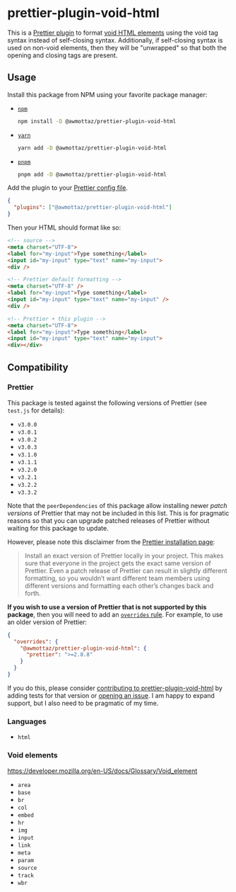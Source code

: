 # prettier-plugin-void-html

This is a [Prettier plugin](https://prettier.io/docs/en/plugins) to format [void HTML elements](https://developer.mozilla.org/en-US/docs/Glossary/Void_element) using the void tag syntax instead of self-closing syntax. Additionally, if self-closing syntax is used on non-void elements, then they will be "unwrapped" so that both the opening and closing tags are present.

## Usage

Install this package from NPM using your favorite package manager:

- [`npm`](https://docs.npmjs.com/cli/v10/configuring-npm/install)
  ```sh
  npm install -D @awmottaz/prettier-plugin-void-html
  ```
- [`yarn`](https://yarnpkg.com/getting-started/install)
  ```sh
  yarn add -D @awmottaz/prettier-plugin-void-html
  ```
- [`pnpm`](https://pnpm.io/installation)
  ```sh
  pnpm add -D @awmottaz/prettier-plugin-void-html
  ```

Add the plugin to your [Prettier config file](https://prettier.io/docs/en/configuration).

```json
{
  "plugins": ["@awmottaz/prettier-plugin-void-html"]
}
```

Then your HTML should format like so:

<!-- prettier-ignore-start -->
```html
<!-- source -->
<meta charset="UTF-8">
<label for="my-input">Type something</label>
<input id="my-input" type="text" name="my-input">
<div />

<!-- Prettier default formatting -->
<meta charset="UTF-8" />
<label for="my-input">Type something</label>
<input id="my-input" type="text" name="my-input" />
<div />

<!-- Prettier + this plugin -->
<meta charset="UTF-8">
<label for="my-input">Type something</label>
<input id="my-input" type="text" name="my-input">
<div></div>
```
<!-- prettier-ignore-end -->

## Compatibility

### Prettier

This package is tested against the following versions of Prettier (see `test.js` for details):

- `v3.0.0`
- `v3.0.1`
- `v3.0.2`
- `v3.0.3`
- `v3.1.0`
- `v3.1.1`
- `v3.2.0`
- `v3.2.1`
- `v3.2.2`
- `v3.3.2`

Note that the `peerDependencies` of this package allow installing newer _patch versions_ of Prettier that may not be included in this list. This is for pragmatic reasons so that you can upgrade patched releases of Prettier without waiting for this package to update.

However, please note this disclaimer from the [Prettier installation page](https://prettier.io/docs/en/install):

> Install an exact version of Prettier locally in your project. This makes sure that everyone in the project gets the exact same version of Prettier. Even a patch release of Prettier can result in slightly different formatting, so you wouldn’t want different team members using different versions and formatting each other’s changes back and forth.

**If you wish to use a version of Prettier that is not supported by this package**, then you will need to add an [`overrides` rule](https://docs.npmjs.com/cli/v10/configuring-npm/package-json#overrides). For example, to use an older version of Prettier:

```json
{
  "overrides": {
    "@awmottaz/prettier-plugin-void-html": {
      "prettier": ">=2.8.8"
    }
  }
}
```

If you do this, please consider [contributing to prettier-plugin-void-html](./CONTRIBUTING.md) by adding tests for that version or [opening an issue](https://github.com/awmottaz/prettier-plugin-void-html/issues). I am happy to expand support, but I also need to be pragmatic of my time.

### Languages

- `html`

### Void elements

https://developer.mozilla.org/en-US/docs/Glossary/Void_element

- `area`
- `base`
- `br`
- `col`
- `embed`
- `hr`
- `img`
- `input`
- `link`
- `meta`
- `param`
- `source`
- `track`
- `wbr`
